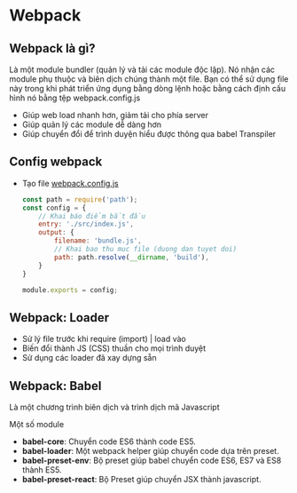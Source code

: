 # Webpack
## Webpack là gì?
Là một module bundler (quản lý và tải các module độc lập). Nó nhận các module phụ thuộc và biên dịch chúng thành một file. Bạn có thể sử dụng file này trong khi phát triển ứng dụng bằng dòng lệnh hoặc bằng cách định cấu hình nó bằng tệp webpack.config.js
* Giúp web load nhanh hơn, giảm tải cho phía server
* Giúp quản lý các module dễ dàng hơn
* Giúp chuyển đổi để trình duyện hiểu được thông qua babel Transpiler
## Config webpack
* Tạo file [webpack.config.js](./webpack.config.js)
    ```js
    const path = require('path');
    const config = {
        // Khai báo điểm bắt đầu
        entry: './src/index.js', 
        output: {
            filename: 'bundle.js',
            // Khai bao thu muc file (duong dan tuyet doi)
            path: path.resolve(__dirname, 'build'),
        }
    }

    module.exports = config;
    ```
## Webpack: Loader
* Sử lý file trước khi require (import) | load vào
* Biến đổi thành JS (CSS) thuần cho mọi trình duyệt
* Sử dụng các loader đã xay dựng sẵn
## Webpack: Babel
 Là một chương trình biên dịch và trình dịch mã Javascript

Một số module
* **babel-core**: Chuyển code ES6 thành code ES5.
* **babel-loader**: Một webpack helper giúp chuyển code dựa trên preset.
* **babel-preset-env**: Bộ preset giúp babel chuyển code ES6, ES7 và ES8 thành ES5.
* **babel-preset-react**: Bộ Preset giúp chuyển JSX thành javascript.